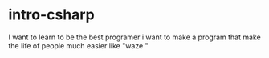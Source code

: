 # intro-csharp
I want to learn to be the best programer
i want to make a program that make the life of people much easier like "waze "
